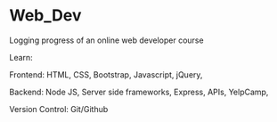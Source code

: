 # Web_Dev

Logging progress of an online web developer course

Learn:

Frontend:
HTML,
CSS,
Bootstrap,
Javascript,
jQuery,

Backend:
Node JS,
Server side frameworks,
Express,
APIs,
YelpCamp,

Version Control:
Git/Github
